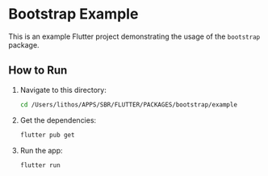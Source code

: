 # Bootstrap Example

This is an example Flutter project demonstrating the usage of the `bootstrap` package.

## How to Run

1. Navigate to this directory:
   ```bash
   cd /Users/lithos/APPS/SBR/FLUTTER/PACKAGES/bootstrap/example
   ```

2. Get the dependencies:
   ```bash
   flutter pub get
   ```

3. Run the app:
   ```bash
   flutter run
   ```
